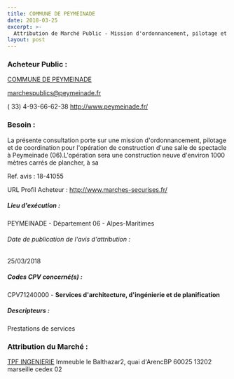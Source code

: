 ```yaml
---
title: COMMUNE DE PEYMEINADE
date: 2018-03-25
excerpt: >-
  Attribution de Marché Public - Mission d'ordonnancement, pilotage et coordination liée à la construction d'une salle de spectacle
layout: post
---
```


### Acheteur Public : 
<a href="/acheteur-134/siren-210600953"> COMMUNE DE PEYMEINADE</a><br/>



marchespublics@peymeinade.fr

( 33) 4-93-66-62-38
http://www.peymeinade.fr/
### Besoin :

La présente consultation porte sur une mission d'ordonnancement, pilotage et de coordination pour l'opération de construction d'une salle de spectacle à Peymeinade (06).L'opération sera une construction neuve d'environ 1000 mètres carrés de plancher, à sa

Ref. avis : 18-41055

URL Profil Acheteur : http://www.marches-securises.fr/

##### Lieu d'exécution :

PEYMEINADE - Département 06 - Alpes-Maritimes

###### Date de publication de l'avis d'attribution : 
25/03/2018

##### Codes CPV concerné(s) :
CPV71240000 - **Services d'architecture, d'ingénierie et de planification** <br/>

##### Descripteurs :
Prestations de services <br/>

### Attribution du Marché :
<a href="/entreprise-558/siren-420606188"> TPF INGENIERIE</a>    Immeuble le Balthazar2, quai d'ArencBP 60025 13202 marseille cedex 02 <br/>
